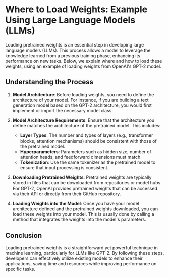 # Where to Load Weights: Example Using Large Language Models (LLMs)

Loading pretrained weights is an essential step in developing large language models (LLMs). This process allows a model to leverage the knowledge learned from a previous training phase, enhancing its performance on new tasks. Below, we explain where and how to load these weights, using an example of loading weights from OpenAI's GPT-2 model.

## Understanding the Process

1. **Model Architecture**: Before loading weights, you need to define the architecture of your model. For instance, if you are building a text generation model based on the GPT-2 architecture, you would first implement or import the necessary model class.

2. **Model Architecture Requirements**: Ensure that the architecture you define matches the architecture of the pretrained model. This includes:
   - **Layer Types**: The number and types of layers (e.g., transformer blocks, attention mechanisms) should be consistent with those of the pretrained model.
   - **Hyperparameters**: Parameters such as hidden size, number of attention heads, and feedforward dimensions must match.
   - **Tokenization**: Use the same tokenizer as the pretrained model to ensure that input processing is consistent.

3. **Downloading Pretrained Weights**: Pretrained weights are typically stored in files that can be downloaded from repositories or model hubs. For GPT-2, OpenAI provides pretrained weights that can be accessed via their API or directly from their GitHub repository.

4. **Loading Weights into the Model**: Once you have your model architecture defined and the pretrained weights downloaded, you can load these weights into your model. This is usually done by calling a method that integrates the weights into the model's parameters.

## Conclusion

Loading pretrained weights is a straightforward yet powerful technique in machine learning, particularly for LLMs like GPT-2. By following these steps, developers can effectively utilize existing models to enhance their applications, saving time and resources while improving performance on specific tasks.

